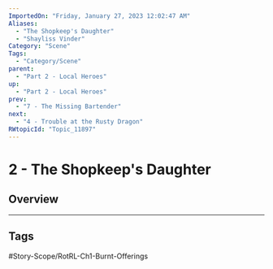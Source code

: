 ```yaml
---
ImportedOn: "Friday, January 27, 2023 12:02:47 AM"
Aliases:
  - "The Shopkeep's Daughter"
  - "Shayliss Vinder"
Category: "Scene"
Tags:
  - "Category/Scene"
parent:
  - "Part 2 - Local Heroes"
up:
  - "Part 2 - Local Heroes"
prev:
  - "7 - The Missing Bartender"
next:
  - "4 - Trouble at the Rusty Dragon"
RWtopicId: "Topic_11897"
---
```

# 2 - The Shopkeep's Daughter
## Overview

---
## Tags
#Story-Scope/RotRL-Ch1-Burnt-Offerings


